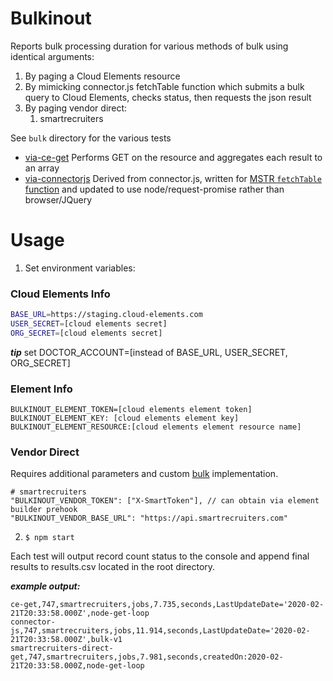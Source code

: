 # Bulkinout
Reports bulk processing duration for various methods of bulk using identical arguments:
1. By paging a Cloud Elements resource
1. By mimicking connector.js fetchTable function which submits a bulk query to Cloud Elements, checks status, then requests the json result
1. By paging vendor direct: 
   1. smartrecruiters

See `bulk` directory for the various tests
 - [via-ce-get](./bulk/via-ce-get.js) Performs GET on the resource and aggregates each result to an array
 - [via-connectorjs](./bulk/via-connectorjs.js) Derived from connector.js, written for [MSTR `fetchTable` function](https://lw.microstrategy.com/msdz/MSDL/GARelease_Current/docs/projects/DataConnectorSDK/Content/topics/Connecting_to_JSON_Excel_Files.htm) and updated to use node/request-promise rather than browser/JQuery 

# Usage
 1. Set environment variables:

 ### Cloud Elements Info

```bash
BASE_URL=https://staging.cloud-elements.com
USER_SECRET=[cloud elements secret]
ORG_SECRET=[cloud elements secret]
```
***tip*** set DOCTOR_ACCOUNT=[instead of BASE_URL, USER_SECRET, ORG_SECRET]

### Element Info

```
BULKINOUT_ELEMENT_TOKEN=[cloud elements element token]
BULKINOUT_ELEMENT_KEY: [cloud elements element key]
BULKINOUT_ELEMENT_RESOURCE:[cloud elements element resource name]
```

### Vendor Direct
Requires additional parameters and custom [bulk](./bulk) implementation.
```
# smartrecruiters
"BULKINOUT_VENDOR_TOKEN": ["X-SmartToken"], // can obtain via element builder prehook 
"BULKINOUT_VENDOR_BASE_URL": "https://api.smartrecruiters.com"
```

2. `$ npm start`

Each test will output record count status to the console and append final results to results.csv located in the root directory. 

***example output:***
```
ce-get,747,smartrecruiters,jobs,7.735,seconds,LastUpdateDate='2020-02-21T20:33:58.000Z',node-get-loop
connector-js,747,smartrecruiters,jobs,11.914,seconds,LastUpdateDate='2020-02-21T20:33:58.000Z',bulk-v1
smartrecruiters-direct-get,747,smartrecruiters,jobs,7.981,seconds,createdOn:2020-02-21T20:33:58.000Z,node-get-loop
```